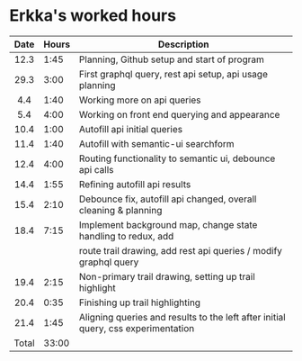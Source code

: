 # Erkka's worked hours

| Date  | Hours | Description                                                                       |
| :---: | ----- | --------------------------------------------------------------------------------- |
| 12.3  | 1:45  | Planning, Github setup and start of program                                       |
| 29.3  | 3:00  | First graphql query, rest api setup, api usage planning                           |
|  4.4  | 1:40  | Working more on api queries                                                       |
|  5.4  | 4:00  | Working on front end querying and appearance                                      |
| 10.4  | 1:00  | Autofill api initial queries                                                      |
| 11.4  | 1:40  | Autofill with semantic-ui searchform                                              |
| 12.4  | 4:00  | Routing functionality to semantic ui, debounce api calls                          |
| 14.4  | 1:55  | Refining autofill api results                                                     |
| 15.4  | 2:10  | Debounce fix, autofill api changed, overall cleaning & planning                   |
| 18.4  | 7:15  | Implement background map, change state handling to redux, add                     |
|       |       | route trail drawing, add rest api queries / modify graphql query                  |
| 19.4  | 2:15  | Non-primary trail drawing, setting up trail highlight                             |
| 20.4  | 0:35  | Finishing up trail highlighting                                                   |
| 21.4  | 1:45  | Aligning queries and results to the left after initial query, css experimentation |
| Total | 33:00 |                                                                                   |
